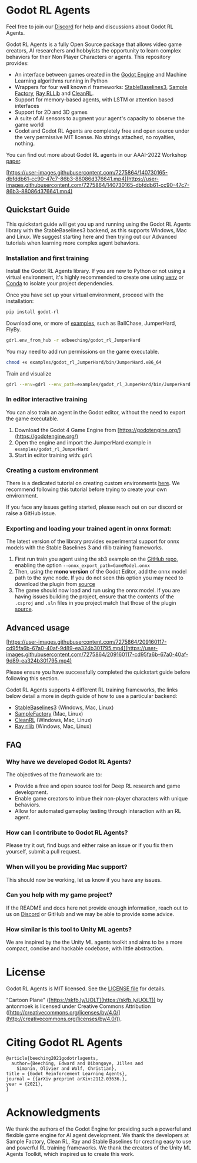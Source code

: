 # Godot RL Agents

Feel free to join our [Discord](https://discord.gg/HMMD2J8SxY) for help and discussions about Godot RL Agents.

Godot RL Agents is a fully Open Source package that allows video game creators, AI researchers and hobbyists the opportunity to learn complex behaviors for their Non Player Characters or agents.
This repository provides:

- An interface between games created in the [Godot Engine](https://godotengine.org/) and Machine Learning algorithms running in Python
- Wrappers for four well known rl frameworks: [StableBaselines3](https://stable-baselines3.readthedocs.io/en/master/), [Sample Factory](https://www.samplefactory.dev/), [Ray RLLib](https://docs.ray.io/en/latest/rllib-algorithms.html) and [CleanRL](https://github.com/vwxyzjn/cleanrl).
- Support for memory-based agents, with LSTM or attention based interfaces
- Support for 2D and 3D games
- A suite of AI sensors to augment your agent's capacity to observe the game world
- Godot and Godot RL Agents are completely free and open source under the very permissive MIT license. No strings attached, no royalties, nothing.

You can find out more about Godot RL agents in our AAAI-2022 Workshop [paper](https://arxiv.org/abs/2112.03636).

[https://user-images.githubusercontent.com/7275864/140730165-dbfddb61-cc90-47c7-86b3-88086d376641.mp4](https://user-images.githubusercontent.com/7275864/140730165-dbfddb61-cc90-47c7-86b3-88086d376641.mp4)

## Quickstart Guide

This quickstart guide will get you up and running using the Godot RL Agents library with the StableBaselines3 backend, as this supports Windows, Mac and Linux. We suggest starting here and then trying out our Advanced tutorials when learning more complex agent behaviors.

### Installation and first training

Install the Godot RL Agents library. If you are new to Python or not using a virtual environment, it's highly recommended to create one using [venv](https://docs.python.org/3/library/venv.html) or [Conda](https://www.machinelearningplus.com/deployment/conda-create-environment-and-everything-you-need-to-know-to-manage-conda-virtual-environment/) to isolate your project dependencies.

Once you have set up your virtual environment, proceed with the installation:

```bash
pip install godot-rl
```

Download one, or more of [examples](https://github.com/edbeeching/godot_rl_agents_examples), such as BallChase, JumperHard, FlyBy.

```bash
gdrl.env_from_hub -r edbeeching/godot_rl_JumperHard
```

You may need to add run permissions on the game executable.

```bash
chmod +x examples/godot_rl_JumperHard/bin/JumperHard.x86_64
```

Train and visualize

```bash
gdrl --env=gdrl --env_path=examples/godot_rl_JumperHard/bin/JumperHard.x86_64 --experiment_name=Experiment_01 --viz
```

### In editor interactive training

You can also train an agent in the Godot editor, without the need to export the game executable.

1. Download the Godot 4 Game Engine from [https://godotengine.org/](https://godotengine.org/)
2. Open the engine and import the JumperHard example in `examples/godot_rl_JumperHard`
3. Start in editor training with: `gdrl`

### Creating a custom environment

There is a dedicated tutorial on creating custom environments [here](docs/CUSTOM_ENV.md). We recommend following this tutorial before trying to create your own environment.

If you face any issues getting started, please reach out on our discord or raise a GitHub issue.

### Exporting and loading your trained agent in onnx format:

The latest version of the library provides experimental support for onnx models with the Stable Baselines 3 and rllib training frameworks.

1. First run train you agent using the sb3 example on the [GitHub repo](https://github.com/edbeeching/godot_rl_agents/blob/main/examples/stable_baselines3_example.py), enabling the option `--onnx_export_path=GameModel.onnx`
2. Then, using the **mono version** of the Godot Editor, add the onnx model path to the sync node. If you do not seen this option you may need to download the plugin from [source](https://github.com/edbeeching/godot_rl_agents_plugin)
3. The game should now load and run using the onnx model. If you are having issues building the project, ensure that the contents of the `.csproj` and `.sln` files in you project match that those of the plugin [source](https://github.com/edbeeching/godot_rl_agents_plugin).

## Advanced usage

[https://user-images.githubusercontent.com/7275864/209160117-cd95fa6b-67a0-40af-9d89-ea324b301795.mp4](https://user-images.githubusercontent.com/7275864/209160117-cd95fa6b-67a0-40af-9d89-ea324b301795.mp4)

Please ensure you have successfully completed the quickstart guide before following this section.

Godot RL Agents supports 4 different RL training frameworks, the links below detail a more in depth guide of how to use a particular backend:

- [StableBaselines3](docs/ADV_STABLE_BASELINES_3.md) (Windows, Mac, Linux)
- [SampleFactory](docs/ADV_SAMPLE_FACTORY.md) (Mac, Linux)
- [CleanRL](docs/ADV_CLEAN_RL.md) (Windows, Mac, Linux)
- [Ray rllib](docs/ADV_RLLIB.md) (Windows, Mac, Linux)

## FAQ

### Why have we developed Godot RL Agents?

The objectives of the framework are to:

- Provide a free and open source tool for Deep RL research and game development.
- Enable game creators to imbue their non-player characters with unique behaviors.
- Allow for automated gameplay testing through interaction with an RL agent.

### How can I contribute to Godot RL Agents?

Please try it out, find bugs and either raise an issue or if you fix them yourself, submit a pull request.

### When will you be providing Mac support?

This should now be working, let us know if you have any issues.

### Can you help with my game project?

If the README and docs here not provide enough information, reach out to us on [Discord](https://discord.gg/HMMD2J8SxY) or GitHub and we may be able to provide some advice.

### How similar is this tool to Unity ML agents?

We are inspired by the the Unity ML agents toolkit and aims to be a more compact, concise and hackable codebase, with little abstraction.

# License

Godot RL Agents is MIT licensed. See the [LICENSE file](https://www.notion.so/huggingface2/LICENSE) for details.

"Cartoon Plane" ([https://skfb.ly/UOLT](https://skfb.ly/UOLT)) by antonmoek is licensed under Creative Commons Attribution ([http://creativecommons.org/licenses/by/4.0/](http://creativecommons.org/licenses/by/4.0/)).

# Citing Godot RL Agents

```
@article{beeching2021godotrlagents,
  author={Beeching, Edward and Dibangoye, Jilles and
    Simonin, Olivier and Wolf, Christian},
title = {Godot Reinforcement Learning Agents},
journal = {{arXiv preprint arXiv:2112.03636.},
year = {2021},
}
```

# Acknowledgments

We thank the authors of the Godot Engine for providing such a powerful and flexible game engine for AI agent development.
We thank the developers at Sample Factory, Clean RL, Ray and Stable Baselines for creating easy to use and powerful RL training frameworks.
We thank the creators of the Unity ML Agents Toolkit, which inspired us to create this work.
